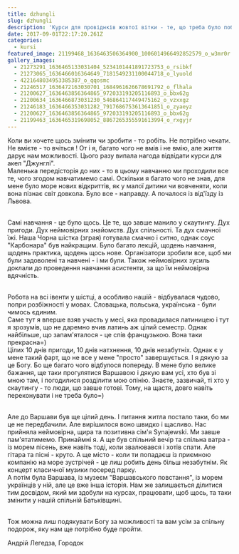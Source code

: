 ```yaml
---
title: dzhungli
slug: dzhungli
description: 'Курси для провіднків жовтої вітки - те, що треба було побачити!'
date: 2017-09-01T22:17:20.261Z
categories:
  - kursi
featured_image: 21199468_1636463506364900_1006014966492852579_o_w3mr0r
gallery_images:
  - 21273291_1636465133031404_5234101441891723753_o_rsibkf
  - 21273065_1636466016364649_7181549231100044718_o_lyuold
  - 4221648034953385387_o_qqosmc
  - 21246517_1636472163030701_1684961626678691792_o_flhala
  - 21200627_1636463856364865_972033193205116893_o_bbx62g
  - 21200634_1636466873031230_546864117449475162_o_vzxxgz
  - 21246183_1636466353031282_7917686753613641851_o_zyaeyz
  - 21200627_1636463856364865_972033193205116893_o_bbx62g
  - 21199463_1636465319698052_8867265355591613994_o_rxgyjr
---
```

Коли ви хочете щось змінити чи зробити - то робіть. Не потрібно чекати. Не вмієте - то вчіться ! От і я, багато чого не вмів і не вмію, але життя дарує нам можливості. Цього разу випала нагода відвідати курси для акел "Джунглі".\
 Маленька передісторія до них - то в цьому навчанню ми проходили все те, чого згодом навчатимемо самі. Оскільки я багато чого не знав, для мене було море нових відкриттів,  як у малої дитини чи вовченяти, коли вона пізнає світ довкола. Було все - направду. А почалося із від'їзду із Львова. 

\
Самі навчання - це було щось. Це те, що завше манило у скаутингу. Дух пригоди. Дух неймовірних знайомств. Дух спільності. Та дух смачної їжі. Наша Чорна шістка (зграя) готувала смачно і ситно, однак соус "Карбонара" був найкращим. Було багато лекцій, щодень навчання, щодень практика, щодень щось нове. Організатори зробили все, щоб ми були задоволені та навчені - і ми були. Також неймовірних зусиль доклали до проведення навчання асистенти, за що їм неймовірна вдячність.

\
Робота на всі івенти у шістці, а особливо нашій - відбувалася чудово, попри розбіжності у мовах. Словацька, польська, українська - були чимось єдиним. \
Саме тут я вперше взяв участь у месі, яка провадилася латиницею і тут я зрозумів, що не даремно вчив латинь аж цілий семестр. Однак найбільше, що запам'яталося - це спів французькою. Вона таки прекрасна=)\
Цілих 10 днів пригоди, 10 днів натхнення, 10 днів незабутніх. Однак є у мене такий фарт, що не все у мене "просто" завершується. І я дякую за це Богу. Бо ще багато чого відбулося попереду. В мене було велике бажання, ще таки прогулятися Варшавою і дякую вам усі, хто був зі мною там, і погодилися розділити мою опінію. Знаєте, зазвичай, ті хто у скаутингу - то люди, що завше готові. Тому, на щастя, довго навіть переконувати і не треба було=)

\
Але до Варшави був ще цілий день. І питання житла постало таки, бо ми це не передбачили. Але вирішилося воно швидко і щасливо. Нас прийняла неймовірна, щира та позитивна сім'я Synajewskі. Ми завше пам'ятатимемо. Принаймні я. А ще був спільний вечір та спільна ватра - із морем пісень, вже навіть тоді, коли звалювався і хотів спати. Але гітара та пісні - круто. А ще місто - коли ти попадаєш із приємною компанію на море зустрічей - це лиш робить день більш незабутнім. Як концерт класичної музики посеред парку.\
А потім була Варшава, із музеєм "Варшавського повстання", із морем українців у ній, але це вже інша історія. Нам же залишається ділитися тим досвідом, який ми здобули на курсах, працювати, щоб щось, та таки змінити у нашій спільній Батьківщині.

\
Тож можна лиш подякувати Богу за можливості та вам усім за спільну подорож, яку нам ще потрібно буде пройти.

Андрій Легедза, Городок
